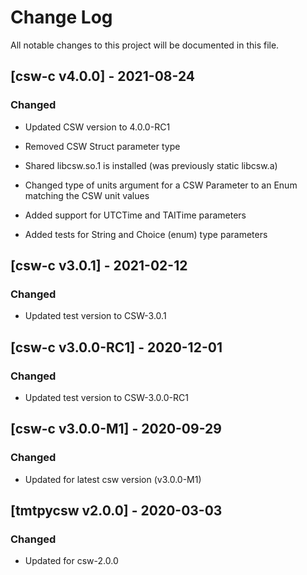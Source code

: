 # Change Log
All notable changes to this project will be documented in this file.

## [csw-c v4.0.0] - 2021-08-24

### Changed

- Updated CSW version to 4.0.0-RC1

- Removed CSW Struct parameter type 

- Shared libcsw.so.1 is installed (was previously static libcsw.a)

- Changed type of units argument for a CSW Parameter to an Enum matching the CSW unit values

- Added support for UTCTime and TAITime parameters

- Added tests for String and Choice (enum) type parameters

## [csw-c v3.0.1] - 2021-02-12

### Changed

- Updated test version to CSW-3.0.1

## [csw-c v3.0.0-RC1] - 2020-12-01

### Changed

- Updated test version to CSW-3.0.0-RC1

## [csw-c v3.0.0-M1] - 2020-09-29

### Changed

- Updated for latest csw version (v3.0.0-M1)

## [tmtpycsw v2.0.0] - 2020-03-03

### Changed

- Updated for csw-2.0.0
